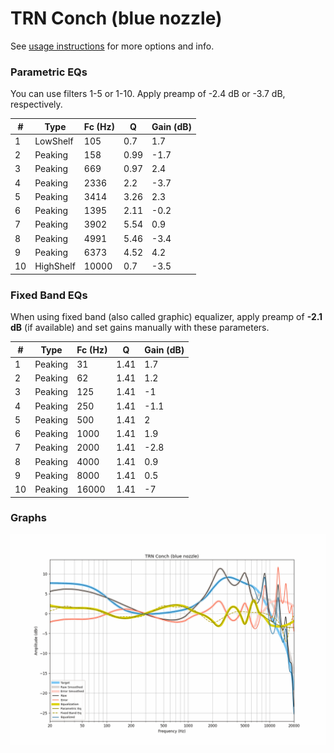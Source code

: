 # TRN Conch (blue nozzle)
See [usage instructions](https://github.com/jaakkopasanen/AutoEq#usage) for more options and info.

### Parametric EQs
You can use filters 1-5 or 1-10. Apply preamp of -2.4 dB or -3.7 dB, respectively.

|   # | Type      |   Fc (Hz) |    Q |   Gain (dB) |
|-----|-----------|-----------|------|-------------|
|   1 | LowShelf  |       105 | 0.7  |         1.7 |
|   2 | Peaking   |       158 | 0.99 |        -1.7 |
|   3 | Peaking   |       669 | 0.97 |         2.4 |
|   4 | Peaking   |      2336 | 2.2  |        -3.7 |
|   5 | Peaking   |      3414 | 3.26 |         2.3 |
|   6 | Peaking   |      1395 | 2.11 |        -0.2 |
|   7 | Peaking   |      3902 | 5.54 |         0.9 |
|   8 | Peaking   |      4991 | 5.46 |        -3.4 |
|   9 | Peaking   |      6373 | 4.52 |         4.2 |
|  10 | HighShelf |     10000 | 0.7  |        -3.5 |

### Fixed Band EQs
When using fixed band (also called graphic) equalizer, apply preamp of **-2.1 dB** (if available) and set gains manually with these parameters.

|   # | Type    |   Fc (Hz) |    Q |   Gain (dB) |
|-----|---------|-----------|------|-------------|
|   1 | Peaking |        31 | 1.41 |         1.7 |
|   2 | Peaking |        62 | 1.41 |         1.2 |
|   3 | Peaking |       125 | 1.41 |        -1   |
|   4 | Peaking |       250 | 1.41 |        -1.1 |
|   5 | Peaking |       500 | 1.41 |         2   |
|   6 | Peaking |      1000 | 1.41 |         1.9 |
|   7 | Peaking |      2000 | 1.41 |        -2.8 |
|   8 | Peaking |      4000 | 1.41 |         0.9 |
|   9 | Peaking |      8000 | 1.41 |         0.5 |
|  10 | Peaking |     16000 | 1.41 |        -7   |

### Graphs
![](./TRN%20Conch%20(blue%20nozzle).png)
